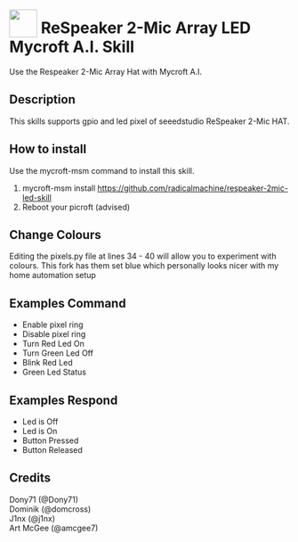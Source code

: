 # <img src='https://camo.githubusercontent.com/16b0193e895780987f64fdbef7551c4adbd4033f/68747470733a2f2f7261772e6769746861636b2e636f6d2f466f7274417765736f6d652f466f6e742d417765736f6d652f6d61737465722f737667732f736f6c69642f636f672e737667' card_color='#22a7f0' width='50' height='50' style='vertical-align:bottom'/> ReSpeaker 2-Mic Array LED Mycroft A.I. Skill
Use the Respeaker 2-Mic Array Hat with Mycroft A.I.

## Description
This skills supports gpio and led pixel of seeedstudio ReSpeaker 2-Mic HAT.

## How to install
Use the mycroft-msm command to install this skill. 

1) mycroft-msm install https://github.com/radicalmachine/respeaker-2mic-led-skill
2) Reboot your picroft (advised)

## Change Colours
Editing the pixels.py file at lines 34 - 40 will allow you to experiment with colours. This fork has them set blue which personally looks nicer with my home automation setup

## Examples Command
 - Enable pixel ring
 - Disable pixel ring 
 - Turn Red Led On
 - Turn Green Led Off
 - Blink Red Led
 - Green Led Status

## Examples Respond
 - Led is Off
 - Led is On
 - Button Pressed
 - Button Released

## Credits
Dony71 (@Dony71)<br>
Dominik (@domcross)<br>
J1nx (@j1nx)<br>
Art McGee (@amcgee7)


